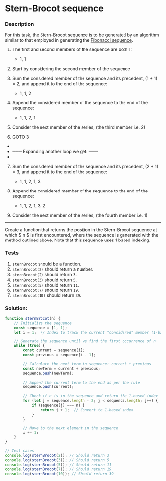 # Stern-Brocot sequence

### Description

For this task, the Stern-Brocot sequence is to be generated by an algorithm similar to that employed in generating the [Fibonacci sequence](https://rosettacode.org/wiki/Fibonacci_sequence).

1. The first and second members of the sequence are both 1:
      - 1, 1

2. Start by considering the second member of the sequence
3. Sum the considered member of the sequence and its precedent, (1 + 1) = 2, and append it to the end of the sequence:

    - 1, 1, 2

4. Append the considered member of the sequence to the end of the sequence:
     - 1, 1, 2, 1

5. Consider the next member of the series, (the third member i.e. 2)
6. GOTO 3

  - 
  - ─── Expanding another loop we get: ───
  - 

7. Sum the considered member of the sequence and its precedent, (2 + 1) = 3, and append it to the end of the sequence:

     - 1, 1, 2, 1, 3
8. Append the considered member of the sequence to the end of the sequence:

   - 1, 1, 2, 1, 3, 2
9. Consider the next member of the series, (the fourth member i.e. 1)

---

Create a function that returns the position in the Stern-Brocot sequence at which $ n $ is first encountered, where the sequence is generated with the method outlined above. Note that this sequence uses 1 based indexing.

### Tests

1. `sternBrocot` should be a function.
2. `sternBrocot(2)` should return a number.
3. `sternBrocot(2)` should return `3`.
4. `sternBrocot(3)` should return `5`.
5. `sternBrocot(5)` should return `11`.
6. `sternBrocot(7)` should return `19`.
7. `sternBrocot(10)` should return `39`.

### Solution: 

```javascript
function sternBrocot(n) {
    // Initialize the sequence
    const sequence = [1, 1];
    let i = 1;  // Index to track the current "considered" member (1-based index)

    // Generate the sequence until we find the first occurrence of n
    while (true) {
        const current = sequence[i];
        const previous = sequence[i - 1];

        // Calculate the next term in sequence: current + previous
        const newTerm = current + previous;
        sequence.push(newTerm);
        
        // Append the current term to the end as per the rule
        sequence.push(current);
        
        // Check if n is in the sequence and return the 1-based index
        for (let j = sequence.length - 2; j < sequence.length; j++) {
            if (sequence[j] === n) {
                return j + 1;  // Convert to 1-based index
            }
        }

        // Move to the next element in the sequence
        i += 1;
    }
}

// Test cases
console.log(sternBrocot(2)); // Should return 3
console.log(sternBrocot(3)); // Should return 5
console.log(sternBrocot(5)); // Should return 11
console.log(sternBrocot(7)); // Should return 19
console.log(sternBrocot(10)); // Should return 39
```